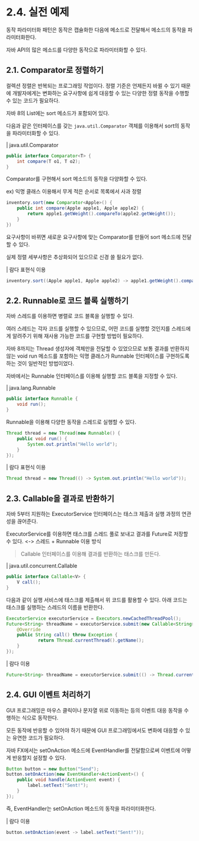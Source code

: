 # 2.4. 실전 예제

동작 파라미터화 패턴은 동작은 캡슐화한 다음에 메소드로 전달해서 메소드의 동작을 파라미터화한다.

자바 API의 많은 메소드를 다양한 동작으로 파라미터화할 수 있다.

## 2.1. Comparator로 정렬하기

컬렉션 정렬은 반복되는 프로그래밍 작업이다. 정렬 기준은 언제든지 바뀔 수 있기 때문에 개발자에게는 변화하는 요구사항에 쉽게 대응할 수 있는 다양한 정렬 동작을 수행할 수 있는 코드가 필요하다.

자바 8의 List에는 sort 메소드가 포함되어 있다.

다음과 같은 인터페이스를 갖는 `java.util.Comparator` 객체를 이용해서 sort의 동작을 파라미터화할 수 있다.

| java.util.Comparator

```java
public interface Comparator<T> {
    int compare(T o1, T o2);
}
```

Comparator를 구현해서 sort 메소드의 동작을 다양화할 수 있다.

ex) 익명 클래스 이용해서 무게 적은 순서로 목록에서 사과 정렬

```java
inventory.sort(new Comparator<Apple>() {
    public int compare(Apple apple1, Apple apple2) {
        return apple1.getWeight().compareTo(apple2.getWeight());
    }
})
```

요구사항이 바뀌면 새로운 요구사항에 맞는 Comparator를 만들어 sort 메소드에 전달할 수 있다.

실제 정렬 세부사항은 추상화되어 있으므로 신경 쓸 필요가 없다.

| 람다 표현식 이용

```java
inventory.sort((Apple apple1, Apple apple2) -> apple1.getWeight().compareTo(apple2.getWeight()));
```

## 2.2. Runnable로 코드 블록 실행하기

자바 스레드를 이용하면 병렬로 코드 블록을 실행할 수 있다.

여러 스레드는 각자 코드를 실행할 수 있으므로, 어떤 코드를 실행할 것인지를 스레드에게 알려주기 위해 재사용 가능한 코드를 구현할 방법이 필요하다.

자바 8까지는 Thread 생성자에 객체만을 전달할 수 있었으므로 보통 결과를 반환하지 않는 void run 메소드를 포함하는 익명 클래스가 Runnable 인터페이스를 구현하도록 하는 것이 일반적인 방법이었다.

자바에서는 Runnable 인터페이스를 이용해 실행할 코드 블록을 지정할 수 있다.

| java.lang.Runnable

```java
public interface Runnable {
    void run();
}
```

Runnable을 이용해 다양한 동작을 스레드로 실행할 수 있다.

```java
Thread thread = new Thread(new Runnable() {
    public void run() {
        System.out.println("Hello world");
    }
});
```

| 람다 표현식 이용

```java
Thread thread = new Thread(() -> System.out.println("Hello world"));
```

## 2.3. Callable을 결과로 반환하기

자바 5부터 지원하는 ExecutorService 인터페이스는 태스크 제출과 실행 과정의 연관성을 끊어준다.

ExecutorService를 이용하면 태스크를 스레드 풀로 보내고 결과를 Future로 저장할 수 있다. <-> 스레드 + Runnable 이용 방식

> Callable 인터페이스를 이용해 결과를 반환하는 태스크를 만든다.

| java.util.concurrent.Callable

```java
public interface Callable<V> {
    V call();
}
```

다음과 같이 실행 서비스에 태스크를 제출해서 위 코드를 활용할 수 있다. 아래 코드는 태스크를 실행하는 스레드의 이름을 반환한다.

```java
ExecutorService executorService = Executors.newCachedThreadPool();
Future<String> threadName = executorService.submit(new Callable<String>() {
    @Override
    public String call() throw Exception {
            return Thread.currentThread().getName();
    }
});
```

| 람다 이용

```java
Future<String> threadName = executorService.submit(() -> Thread.currentThread().getName());
```

## 2.4. GUI 이벤트 처리하기

GUI 프로그래밍은 마우스 클릭이나 문자열 위로 이동하는 등의 이벤트 대응 동작을 수행하는 식으로 동작한다.

모든 동작에 반응할 수 있어야 하기 때문에 GUI 프로그래밍에서도 변화에 대응할 수 있는 유연한 코드가 필요하다.

자바 FX에서는 setOnAction 메소드에 EventHandler를 전달함으로써 이벤트에 어떻게 반응할지 설정할 수 있다.

```java
Button button = new Button("Send");
button.setOnAction(new EventHandler<ActionEvent>() {
    public void handle(ActionEvent event) {
        label.setText("Sent!");
    }
});
```

즉, EventHandler는 setOnAction 메소드의 동작을 파라미터화한다.

| 람다 이용

```java
button.setOnAction(event -> label.setText("Sent!"));
```